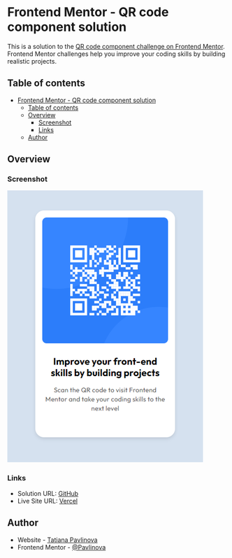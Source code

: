 # Frontend Mentor - QR code component solution

This is a solution to the [QR code component challenge on Frontend Mentor](https://www.frontendmentor.io/challenges/qr-code-component-iux_sIO_H). Frontend Mentor challenges help you improve your coding skills by building realistic projects. 

## Table of contents

- [Frontend Mentor - QR code component solution](#frontend-mentor---qr-code-component-solution)
  - [Table of contents](#table-of-contents)
  - [Overview](#overview)
    - [Screenshot](#screenshot)
    - [Links](#links)
  - [Author](#author)

## Overview

### Screenshot

![](./qr-code-component-main.png)

### Links

- Solution URL: [GitHub](n)
- Live Site URL: [Vercel](https://qr-code-component-main-eight.vercel.app/)

## Author

- Website - [Tatiana Pavlinova](https://github.com/Pavlinova)
- Frontend Mentor - [@Pavlinova](https://www.frontendmentor.io/profile/Pavlinova)




